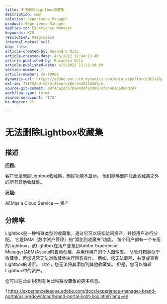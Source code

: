 ```yaml
---
title: 无法删除Lightbox收藏集
description: 描述
solution: Experience Manager
product: Experience Manager
applies-to: Experience Manager
keywords: KCS
resolution: Resolution
internal-notes: null
bug: false
article-created-by: Ruxandra Nitu
article-created-date: 4/5/2022 11:04:13 AM
article-published-by: Ruxandra Nitu
article-published-date: 4/5/2022 11:11:30 AM
version-number: 1
article-number: KA-19080
dynamics-url: https://adobe-ent.crm.dynamics.com/main.aspx?forceUCI=1&pagetype=entityrecord&etn=knowledgearticle&id=970c3b1e-d0b4-ec11-983f-000d3a5d0d94
exl-id: 791f52dd-c634-46ea-b58e-a4402505d5ce
source-git-commit: e8f4ca2dd578944d4fe399074fab461de88ad247
workflow-type: tm+mt
source-wordcount: '173'
ht-degree: 2%

---
```


# 无法删除Lightbox收藏集

## 描述


<u><b>问题:</b></u>

客户无法删除Lightbox收藏集，删除功能不显示。 他们能够删除除此收藏集之外的所有其他收藏集。

<u><b>环境:</b></u>

AEMas a Cloud Service — 资产


## 分辨率


Lightbox是一种特殊类型的收藏集，通过它可以轻松访问资产，并按用户进行分配。 它是DAM（数字资产管理）的“添加到收藏夹”功能。 每个用户都有一个专用的Lightbox，该Lightbox在用户登录到Adobe Experience Manager(AEM)Assets时自动创建，并用作用户的个人图像库。
尽管灯箱类似于收藏集，但您通常无法对收藏集执行所有操作。 例如，您无法删除、共享或查看Lightbox的设置。 此外，您无法将其添加到其他收藏集。 但是，您可以编辑Lightbox中的资产。

您可以在此处1找到有关此特殊收藏集的更多信息。



1 https://experienceleague.adobe.com/docs/experience-manager-brand-portal/using/download/brand-portal-light-box.html?lang=en
